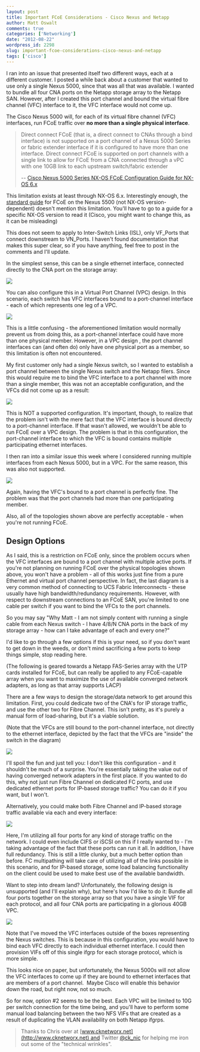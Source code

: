 ```yaml
---
layout: post
title: Important FCoE Considerations - Cisco Nexus and Netapp
author: Matt Oswalt
comments: true
categories: ['Networking']
date: "2012-08-22"
wordpress_id: 2298
slug: important-fcoe-considerations-cisco-nexus-and-netapp
tags: ['cisco']
---
```



I ran into an issue that presented itself two different ways, each at a different customer. I posted a while back about a customer that wanted to use only a single Nexus 5000, since that was all that was available. I wanted to bundle all four CNA ports on the Netapp storage array to the Netapp SAN. However, after I created this port channel and bound the virtual fibre channel (VFC) interface to it, the VFC interface would not come up.

The Cisco Nexus 5000 will, for each of its virtual fibre channel (VFC) interfaces, run FCoE traffic over **no more than a single physical interface**.

> Direct connect FCoE (that is, a direct connect to CNAs through a bind interface) is not supported on a port channel of a Nexus 5000 Series or fabric extender interface if it is configured to have more than one interface. Direct connect FCoE is supported on port channels with a single link to allow for FCoE from a CNA connected through a vPC with one 10GB link to each upstream switch/fabric extender
> 
> -- [Cisco Nexus 5000 Series NX-OS FCoE Configuration Guide for NX-OS 6.x](http://www.cisco.com/en/US/docs/switches/datacenter/nexus5500/sw/fcoe/6x/b_5500_FCoE_Config_602N11_chapter_010.html#concept_3973B88AD1CE40DA8F2AACD2EBBFF800)

This limitation exists at least through NX-OS 6.x. Interestingly enough, the [standard guide](http://www.cisco.com/en/US/docs/switches/datacenter/nexus5000/sw/fcoe/Cisco_Nexus_5000_Series_NX-OS_Fibre_Channel_over_Ethernet_Configuration_Guide__chapter3.html) for FCoE on the Nexus 5500 (not NX-OS version-dependent) doesn't mention this limitation. You'll have to go to a guide for a specific NX-OS version to read it (Cisco, you might want to change this, as it can be misleading)

This does not seem to apply to Inter-Switch Links (ISL), only VF_Ports that connect downstream to VN_Ports. I haven't found documentation that makes this super clear, so if you have anything, feel free to post in the comments and I'll update.

In the simplest sense, this can be a single ethernet interface, connected directly to the CNA port on the storage array:

[![](assets/2012/08/figure1.png)](assets/2012/08/figure1.png)

You can also configure this in a Virtual Port Channel (VPC) design. In this scenario, each switch has VFC interfaces bound to a port-channel interface - each of which represents one leg of a VPC.

[![](assets/2012/08/figure2b.png)](assets/2012/08/figure2b.png)

This is a little confusing - the aforementioned limitation would normally prevent us from doing this, as a port-channel interface could have more than one physical member. However, in a VPC design , the port channel interfaces can (and often do) only have one physical port as a member, so this limitation is often not encountered.

My first customer only had a single Nexus switch, so I wanted to establish a port channel between the single Nexus switch and the Netapp filers. Since this would require me to bind the VFC interface to a port channel with more than a single member, this was not an acceptable configuration, and the VFCs did not come up as a result:

[![](assets/2012/08/figure3.png)](assets/2012/08/figure3.png)

This is NOT a supported configuration. It's important, though, to realize that the problem isn't with the mere fact that the VFC interface is bound directly to a port-channel interface. If that wasn't allowed, we wouldn't be able to run FCoE over a VPC design. The problem is that in this configuration, the port-channel interface to which the VFC is bound contains multiple participating ethernet interfaces.

I then ran into a similar issue this week where I considered running multiple interfaces from each Nexus 5000, but in a VPC. For the same reason, this was also not supported.

[![](assets/2012/08/figure4c.png)](assets/2012/08/figure4c.png)

Again, having the VFC's bound to a port channel is perfectly fine. The problem was that the port channels had more than one participating member.

Also, all of the topologies shown above are perfectly acceptable - when you're not running FCoE.

## Design Options

As I said, this is a restriction on FCoE only, since the problem occurs when the VFC interfaces are bound to a port channel with multiple active ports. If you're not planning on running FCoE over the physical topologies shown above, you won't have a problem - all of this works just fine from a pure Ethernet and virtual port channel perspective. In fact, the last diagram is a very common method of connecting to UCS Fabric Interconnects - these usually have high bandwidth/redundancy requirements. However, with respect to downstream connections to an FCoE SAN, you're limited to one cable per switch if you want to bind the VFCs to the port channels.

So you may say "Why Matt - I am not simply content with running a single cable from each Nexus switch - I have 4/8/N CNA ports in the back of my storage array - how can I take advantage of each and every one?"

I'd like to go through a few options if this is your need, so if you don't want to get down in the weeds, or don't mind sacrificing a few ports to keep things simple, stop reading here.

(The following is geared towards a Netapp FAS-Series array with the UTP cards installed for FCoE, but can really be applied to any FCoE-capable array when you want to maximize the use of available converged network adapters, as long as that array supports LACP)

There are a few ways to design the storage/data network to get around this limitation. First, you could dedicate two of the CNA's for IP storage traffic, and use the other two for Fibre Channel. This isn't pretty, as it's purely a manual form of load-sharing, but it's a viable solution.

(Note that the VFCs are still bound to the port-channel interface, not directly to the ethernet interface, depicted by the fact that the VFCs are "inside" the switch in the diagram)

[![](assets/2012/08/figure6b.png)](assets/2012/08/figure6b.png)

I'll spoil the fun and just tell you: I don't like this configuration - and it shouldn't be much of a surprise. You're essentially taking the value out of having converged network adapters in the first place. If you wanted to do this, why not just run Fibre Channel on dedicated FC ports, and use dedicated ethernet ports for IP-based storage traffic? You can do it if you want, but I won't.

Alternatively, you could make both Fibre Channel and IP-based storage traffic available via each and every interface:

[![](assets/2012/08/figure5b.png)](assets/2012/08/figure5b.png)

Here, I'm utilizing all four ports for any kind of storage traffic on the network. I could even include CIFS or iSCSI on this if I really wanted to - I'm taking advantage of the fact that these ports can run it all. In addition, I have full redundancy. This is still a little clunky, but a much better option than before. FC multipathing will take care of utilizing all of the links possible in this scenario, and for IP-based storage, some load balancing functionality on the client could be used to make best use of the available bandwidth.

Want to step into dream land? Unfortunately, the following design is unsupported (and I'll explain why), but here's how I'd like to do it: Bundle all four ports together on the storage array so that you have a single VIF for each protocol, and all four CNA ports are participating in a glorious 40GB VPC.

[![](assets/2012/08/figure7b.png)](assets/2012/08/figure7b.png)

Note that I've moved the VFC interfaces outside of the boxes representing the Nexus switches. This is because in this configuration, you would have to bind each VFC directly to each individual ethernet interface. I could then provision VIFs off of this single ifgrp for each storage protocol, which is more simple.

This looks nice on paper, but unfortunately, the Nexus 5000s will not allow the VFC interfaces to come up if they are bound to ethernet interfaces that are members of a port channel.  Maybe Cisco will enable this behavior down the road, but right now, not so much.

So for now, option #2 seems to be the best. Each VPC will be limited to 10G per switch connection for the time being, and you'll have to perform some manual load balancing between the two NFS VIFs that are created as a result of duplicating the VLAN availability on both Netapp ifgrps.

> Thanks to Chris over at [www.cknetworx.net](http://www.cknetworx.net) and Twitter [@ck_nic](https://twitter.com/ck_nic) for helping me iron out some of the "technical wrinkles".